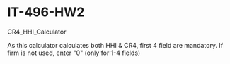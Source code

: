 # IT-496-HW2
CR4_HHI_Calculator

As this calculator calculates both HHI & CR4, first 4 field are mandatory. If firm is not used, enter "0" (only for 1-4 fields)
